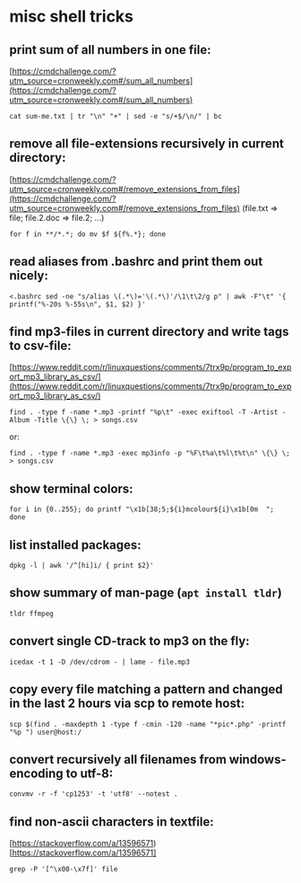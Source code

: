 # misc shell tricks

## print sum of all numbers in one file:
[https://cmdchallenge.com/?utm_source=cronweekly.com#/sum_all_numbers](https://cmdchallenge.com/?utm_source=cronweekly.com#/sum_all_numbers)

``` cat sum-me.txt | tr "\n" "+" | sed -e "s/+$/\n/" | bc ```

## remove all file-extensions recursively in current directory:
[https://cmdchallenge.com/?utm_source=cronweekly.com#/remove_extensions_from_files](https://cmdchallenge.com/?utm_source=cronweekly.com#/remove_extensions_from_files)
(file.txt => file; file.2.doc => file.2; ...)

``` for f in **/*.*; do mv $f ${f%.*}; done ```

## read aliases from .bashrc and print them out nicely:

``` <.bashrc sed -ne "s/alias \(.*\)='\(.*\)'/\1\t\2/g p" | awk -F"\t" '{ printf("%-20s %-55s\n", $1, $2) }' ```

## find mp3-files in current directory and write tags to csv-file:
[https://www.reddit.com/r/linuxquestions/comments/7trx9p/program_to_export_mp3_library_as_csv/](https://www.reddit.com/r/linuxquestions/comments/7trx9p/program_to_export_mp3_library_as_csv/)

``` find . -type f -name *.mp3 -printf "%p\t" -exec exiftool -T -Artist -Album -Title \{\} \; > songs.csv ```

or:

``` find . -type f -name *.mp3 -exec mp3info -p "%F\t%a\t%l\t%t\n" \{\} \; > songs.csv ```

## show terminal colors:

``` for i in {0..255}; do printf "\x1b[38;5;${i}mcolour${i}\x1b[0m  "; done ```

## list installed packages:

``` dpkg -l | awk '/^[hi]i/ { print $2}' ```

## show summary of man-page (`apt install tldr`)

``` tldr ffmpeg ```

## convert single CD-track to mp3 on the fly:

``` icedax -t 1 -D /dev/cdrom - | lame - file.mp3 ```

## copy every file matching a pattern and changed in the last 2 hours via scp to remote host:

``` scp $(find . -maxdepth 1 -type f -cmin -120 -name "*pic*.php" -printf "%p ") user@host:/ ```

## convert recursively all filenames from windows-encoding to utf-8:

``` convmv -r -f 'cp1253' -t 'utf8' --notest . ```

## find non-ascii characters in textfile:
[https://stackoverflow.com/a/13596571)[https://stackoverflow.com/a/13596571]

```grep -P '[^\x00-\x7f]' file```
